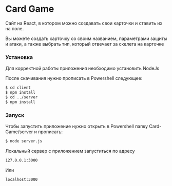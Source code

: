 # Card Game
Сайт на React, в котором можно создавать свои карточки и ставить их на поле.

Вы можете создать карточку со своим названием, параметрами защиты и атаки, а также выбрать тип, который отвечает за скелета на карточке

### Установка
Для корректной работы приложения необходимо устaновить NodeJs

После скачивания нужно прописать в Powershell следующее:

```sh
$ cd client
$ npm install
$ cd ../server
$ npm install
```

### Запуск

Чтобы запустить приложение нужно открыть в Powershell папку Card-Game/server и прописать:

```sh
$ node server.js 
```

Локальный сервер с приложением запуститься по адресу

```sh
127.0.0.1:3000 
```

Или

```sh
localhost:3000
```
